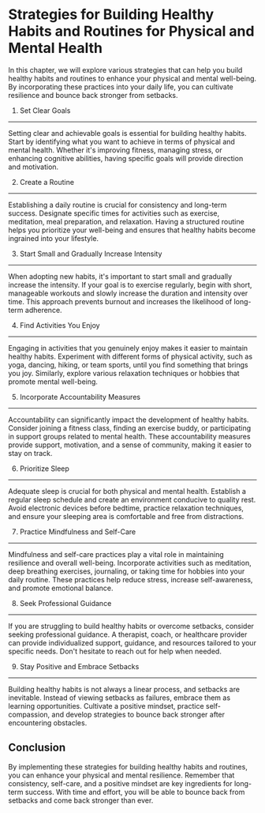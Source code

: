 Strategies for Building Healthy Habits and Routines for Physical and Mental Health
=============================================================================================

In this chapter, we will explore various strategies that can help you build healthy habits and routines to enhance your physical and mental well-being. By incorporating these practices into your daily life, you can cultivate resilience and bounce back stronger from setbacks.

1. Set Clear Goals
------------------

Setting clear and achievable goals is essential for building healthy habits. Start by identifying what you want to achieve in terms of physical and mental health. Whether it's improving fitness, managing stress, or enhancing cognitive abilities, having specific goals will provide direction and motivation.

2. Create a Routine
-------------------

Establishing a daily routine is crucial for consistency and long-term success. Designate specific times for activities such as exercise, meditation, meal preparation, and relaxation. Having a structured routine helps you prioritize your well-being and ensures that healthy habits become ingrained into your lifestyle.

3. Start Small and Gradually Increase Intensity
-----------------------------------------------

When adopting new habits, it's important to start small and gradually increase the intensity. If your goal is to exercise regularly, begin with short, manageable workouts and slowly increase the duration and intensity over time. This approach prevents burnout and increases the likelihood of long-term adherence.

4. Find Activities You Enjoy
----------------------------

Engaging in activities that you genuinely enjoy makes it easier to maintain healthy habits. Experiment with different forms of physical activity, such as yoga, dancing, hiking, or team sports, until you find something that brings you joy. Similarly, explore various relaxation techniques or hobbies that promote mental well-being.

5. Incorporate Accountability Measures
--------------------------------------

Accountability can significantly impact the development of healthy habits. Consider joining a fitness class, finding an exercise buddy, or participating in support groups related to mental health. These accountability measures provide support, motivation, and a sense of community, making it easier to stay on track.

6. Prioritize Sleep
-------------------

Adequate sleep is crucial for both physical and mental health. Establish a regular sleep schedule and create an environment conducive to quality rest. Avoid electronic devices before bedtime, practice relaxation techniques, and ensure your sleeping area is comfortable and free from distractions.

7. Practice Mindfulness and Self-Care
-------------------------------------

Mindfulness and self-care practices play a vital role in maintaining resilience and overall well-being. Incorporate activities such as meditation, deep breathing exercises, journaling, or taking time for hobbies into your daily routine. These practices help reduce stress, increase self-awareness, and promote emotional balance.

8. Seek Professional Guidance
-----------------------------

If you are struggling to build healthy habits or overcome setbacks, consider seeking professional guidance. A therapist, coach, or healthcare provider can provide individualized support, guidance, and resources tailored to your specific needs. Don't hesitate to reach out for help when needed.

9. Stay Positive and Embrace Setbacks
-------------------------------------

Building healthy habits is not always a linear process, and setbacks are inevitable. Instead of viewing setbacks as failures, embrace them as learning opportunities. Cultivate a positive mindset, practice self-compassion, and develop strategies to bounce back stronger after encountering obstacles.

Conclusion
----------

By implementing these strategies for building healthy habits and routines, you can enhance your physical and mental resilience. Remember that consistency, self-care, and a positive mindset are key ingredients for long-term success. With time and effort, you will be able to bounce back from setbacks and come back stronger than ever.
